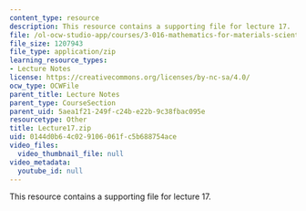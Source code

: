 ```yaml
---
content_type: resource
description: This resource contains a supporting file for lecture 17.
file: /ol-ocw-studio-app/courses/3-016-mathematics-for-materials-scientists-and-engineers-fall-2005/0144d0b64c029106061fc5b688754ace_Lecture17.zip
file_size: 1207943
file_type: application/zip
learning_resource_types:
- Lecture Notes
license: https://creativecommons.org/licenses/by-nc-sa/4.0/
ocw_type: OCWFile
parent_title: Lecture Notes
parent_type: CourseSection
parent_uid: 5aea1f21-249f-c24b-e22b-9c38fbac095e
resourcetype: Other
title: Lecture17.zip
uid: 0144d0b6-4c02-9106-061f-c5b688754ace
video_files:
  video_thumbnail_file: null
video_metadata:
  youtube_id: null
---
```

This resource contains a supporting file for lecture 17.